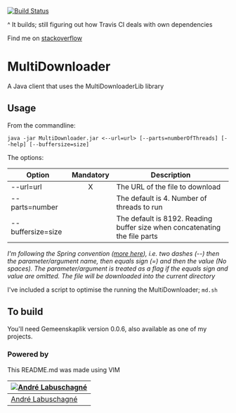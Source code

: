 
[![Build Status](https://travis-ci.org/TungstenX/MultiDownloader.svg?branch=master)](https://travis-ci.org/TungstenX/MultiDownloader) 

^ It builds; still figuring out how Travis CI deals with own dependencies

Find me on [stackoverflow](http://stackoverflow.com/users/537566/tungstenx)

# MultiDownloader
A Java client that uses the MultiDownloaderLib library

## Usage
From the commandline:
```
java -jar MultiDownloader.jar <--url=url> [--parts=numberOfThreads] [--help] [--buffersize=size]
```
The options:

| Option | Mandatory | Description |
| ------ | :-------: | ------------|
| --url=url | X | The URL of the file to download |
| --parts=number | | The default is 4. Number of threads to run |
| --buffersize=size | | The default is 8192. Reading buffer size when concatenating the file parts |

*I'm following the Spring convention ([more here](https://docs.spring.io/spring-boot/docs/current/reference/html/boot-features-external-config.html)), i.e. two dashes (--) then the parameter/argument name, then equals sign (=) and then the value (No spaces).  The parameter/argument is treated as a flag if the equals sign and value are omitted.*
*The file will be downloaded into the current directory*

I've included a script to optimise the running the MultiDownloader; `md.sh`  
## To build
You'll need Gemeenskaplik version 0.0.6, also available as one of my projects.

### Powered by
This README.md was made using VIM

[![Andr&#233; Labuschagn&#233;](http://gravatar.com/avatar/88ebc726d33c8ddba2534d1d6f93e638?s=144)](https://www.ParanoidAndroid.co.za) |
---|
[Andr&#233; Labuschagn&#233;](https://www.ParanoidAndroid.co.za) |

